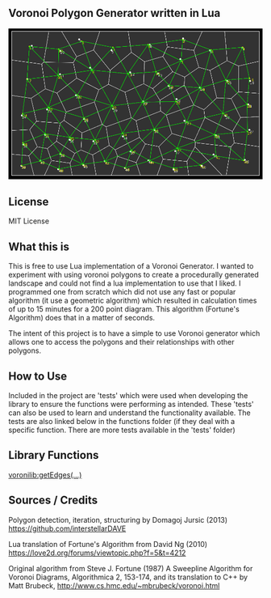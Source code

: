 ## Voronoi Polygon Generator written in Lua

![Example Diagram, 50 points and 3 iterations](readme_files/examplediagram.png)

License
---
MIT License

What this is
----
This is free to use Lua implementation of a Voronoi Generator. I wanted to experiment with using voronoi polygons to create a procedurally generated landscape and could not find a lua implementation to use that I liked. I programmed one from scratch which did not use any fast or popular algorithm (it use a geometric algorithm) which resulted in calculation times of up to 15 minutes for a 200 point diagram. This algorithm (Fortune's Algorithm) does that in a matter of seconds.

The intent of this project is to have a simple to use Voronoi generator which allows one to access the polygons and their relationships with other polygons.

How to Use
----
Included in the project are 'tests' which were used when developing the library to ensure the functions were performing as intended. These 'tests' can also be used to learn and understand the functionality available. The tests are also linked below in the functions folder (if they deal with a specific function. There are more tests available in the 'tests' folder)

Library Functions
----
[voronilib:getEdges(...)](test/voronoilib_getEdges/readme.md "the voronoi:getEdges(...) function")


Sources / Credits
----

Polygon detection, iteration, structuring by Domagoj Jursic (2013)
https://github.com/interstellarDAVE

Lua translation of Fortune's Algorithm from David Ng (2010)
https://love2d.org/forums/viewtopic.php?f=5&t=4212

Original algorithm from Steve J. Fortune (1987) 
A Sweepline Algorithm for Voronoi Diagrams, Algorithmica 2, 153-174, and its translation to C++ by Matt Brubeck, 
http://www.cs.hmc.edu/~mbrubeck/voronoi.html
